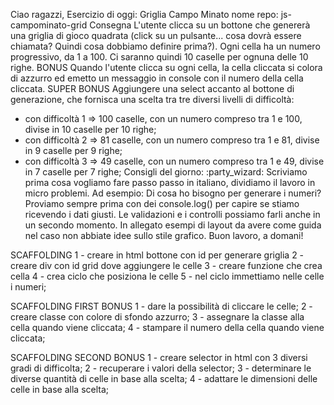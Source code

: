 Ciao ragazzi,
Esercizio di oggi: Griglia Campo Minato
nome repo: js-campominato-grid
Consegna
L'utente clicca su un bottone che genererà una griglia di gioco quadrata (click su un pulsante... cosa dovrà essere chiamata? Quindi cosa dobbiamo definire prima?).
Ogni cella ha un numero progressivo, da 1 a 100.
Ci saranno quindi 10 caselle per ognuna delle 10 righe.
BONUS
Quando l'utente clicca su ogni cella, la cella cliccata si colora di azzurro ed emetto un messaggio in console con il numero della cella cliccata.
SUPER BONUS
Aggiungere una select accanto al bottone di generazione, che fornisca una scelta tra tre diversi livelli di difficoltà:
- con difficoltà 1 => 100 caselle, con un numero compreso tra 1 e 100, divise in 10 caselle per 10 righe;
- con difficoltà 2 => 81 caselle, con un numero compreso tra 1 e 81, divise in 9 caselle per 9 righe;
- con difficoltà 3 => 49 caselle, con un numero compreso tra 1 e 49, divise in 7 caselle per 7 righe;
Consigli del giorno:  :party_wizard:
Scriviamo prima cosa vogliamo fare passo passo in italiano, dividiamo il lavoro in micro problemi.
Ad esempio:
Di cosa ho bisogno per generare i numeri?
Proviamo sempre prima con dei console.log() per capire se stiamo ricevendo i dati giusti.
Le validazioni e i controlli possiamo farli anche in un secondo momento.
In allegato esempi di layout da avere come guida nel caso non abbiate idee sullo stile grafico.
Buon lavoro, a domani!

SCAFFOLDING
 1 - creare in html bottone con id per generare griglia
 2 - creare div con id grid dove aggiungere le celle
 3 - creare funzione che crea cella
 4 - crea ciclo che posiziona le celle 
 5 - nel ciclo immettiamo nelle celle i numeri;
 

 SCAFFOLDING FIRST BONUS
 1 - dare la possibilità di cliccare le celle;
 2 - creare classe con colore di sfondo azzurro;
 3 - assegnare la classe alla cella quando viene cliccata;
 4 - stampare il numero della cella quando viene cliccata;

 SCAFFOLDING SECOND BONUS
 1 - creare selector in html con 3 diversi gradi di difficolta;
 2 - recuperare i valori della selector;
 3 - determinare le diverse quantità di celle in base alla scelta;
 4 - adattare le dimensioni delle celle in base alla scelta;
 